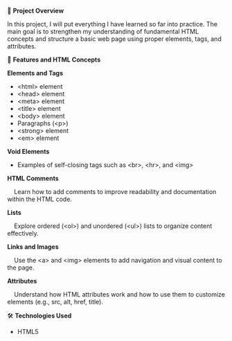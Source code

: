 📘 <strong>Project Overview</strong>

In this project, I will put everything I have learned so far into practice.
The main goal is to strengthen my understanding of fundamental HTML concepts and structure a basic web page using proper elements, tags, and attributes.


🧩 <strong>Features and HTML Concepts</strong>

<strong>Elements and Tags</strong>
<ul>
	<li>&lt;html&gt; element</li>
	<li>&lt;head&gt; element</li>
	<li>&lt;meta&gt; element</li>
	<li>&lt;title&gt; element</li>
	<li>&lt;body&gt; element</li>
	<li>Paragraphs (&lt;p&gt;)</li>
	<li>&lt;strong&gt; element</li>
	<li>&lt;em&gt; element</li>
</ul>

<strong>Void Elements</strong>
<ul>
	<li>Examples of self-closing tags such as &lt;br&gt;, &lt;hr&gt;, and &lt;img&gt;</li>
</ul>

<strong>HTML Comments</strong>

&nbsp;&nbsp;&nbsp;&nbsp;Learn how to add comments to improve readability and documentation within the HTML code.

<strong>Lists</strong>

&nbsp;&nbsp;&nbsp;&nbsp;Explore ordered (&lt;ol&gt;) and unordered (&lt;ul&gt;) lists to organize content effectively.

<strong>Links and Images</strong>

&nbsp;&nbsp;&nbsp;&nbsp;Use the &lt;a&gt; and &lt;img&gt; elements to add navigation and visual content to the page.

<strong>Attributes</strong>

&nbsp;&nbsp;&nbsp;&nbsp;Understand how HTML attributes work and how to use them to customize elements (e.g., src, alt, href, title).

🛠️ <strong>Technologies Used</strong>
<ul>	
	<li>HTML5</li>
</ul>